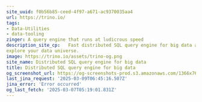 ```yaml
---
site_uuid: f0b56b85-ceed-4f97-a671-ac9370035aa4
url: https://trino.io/
tags:
- Data-Utilities
- data-tooling
zinger: A query engine that runs at ludicrous speed
description_site_cp:   Fast distributed SQL query engine for big data analytics that helps you
explore your data universe.
image: https://trino.io/assets/trino-og.png
site_name: Distributed SQL query engine for big data
title: Distributed SQL query engine for big data
og_screenshot_url: https://og-screenshots-prod.s3.amazonaws.com/1366x768/80/false/be7dc32d8d2b6c2d9cf9f8a3143feb8c5363cf2588d44812fcadb1283ecbc88b.jpeg
last_jina_request: '2025-03-09T06:45:16.507Z'
jina_error: 'Error occurred'
og_last_fetch: '2025-03-07T05:19:01.831Z'
---
```


